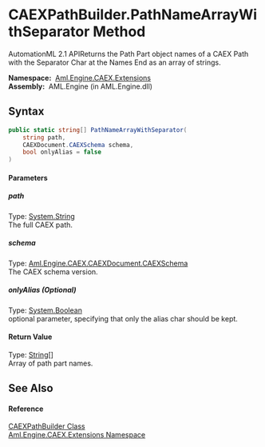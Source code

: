 CAEXPathBuilder.PathNameArrayWithSeparator Method
=================================================
AutomationML 2.1 APIReturns the Path Part object names of a CAEX Path with the Separator Char at the Names End as an array of strings.

  **Namespace:**  [Aml.Engine.CAEX.Extensions][1]  
  **Assembly:**  AML.Engine (in AML.Engine.dll)

Syntax
------

```csharp
public static string[] PathNameArrayWithSeparator(
	string path,
	CAEXDocument.CAEXSchema schema,
	bool onlyAlias = false
)
```

#### Parameters

##### *path*
Type: [System.String][2]  
The full CAEX path.

##### *schema*
Type: [Aml.Engine.CAEX.CAEXDocument.CAEXSchema][3]  
The CAEX schema version.

##### *onlyAlias* (Optional)
Type: [System.Boolean][4]  
optional parameter, specifying that only the alias char should be kept.

#### Return Value
Type: [String][2][]  
 Array of path part names. 

See Also
--------

#### Reference
[CAEXPathBuilder Class][5]  
[Aml.Engine.CAEX.Extensions Namespace][1]  

[1]: ../README.md
[2]: https://docs.microsoft.com/dotnet/api/system.string
[3]: ../../Aml.Engine.CAEX/CAEXDocument_CAEXSchema/README.md
[4]: https://docs.microsoft.com/dotnet/api/system.boolean
[5]: README.md
[6]: https://www.automationml.org
[7]: ../../icons/logoShade.png